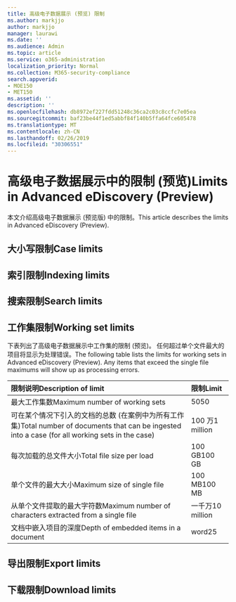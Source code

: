 ```yaml
---
title: 高级电子数据展示 (预览) 限制
ms.author: markjjo
author: markjjo
manager: laurawi
ms.date: ''
ms.audience: Admin
ms.topic: article
ms.service: o365-administration
localization_priority: Normal
ms.collection: M365-security-compliance
search.appverid:
- MOE150
- MET150
ms.assetid: ''
description: ''
ms.openlocfilehash: db8972ef227fdd51248c36ca2c03c8ccfc7e05ea
ms.sourcegitcommit: baf23be44f1ed5abbf84f140b5ffa64fce605478
ms.translationtype: MT
ms.contentlocale: zh-CN
ms.lasthandoff: 02/26/2019
ms.locfileid: "30306551"
---
```

# <a name="limits-in-advanced-ediscovery-preview"></a><span data-ttu-id="f60cd-102">高级电子数据展示中的限制 (预览)</span><span class="sxs-lookup"><span data-stu-id="f60cd-102">Limits in Advanced eDiscovery (Preview)</span></span>

<span data-ttu-id="f60cd-103">本文介绍高级电子数据展示 (预览版) 中的限制。</span><span class="sxs-lookup"><span data-stu-id="f60cd-103">This article describes the limits in Advanced eDiscovery (Preview).</span></span>

## <a name="case-limits"></a><span data-ttu-id="f60cd-104">大小写限制</span><span class="sxs-lookup"><span data-stu-id="f60cd-104">Case limits</span></span>

## <a name="indexing-limits"></a><span data-ttu-id="f60cd-105">索引限制</span><span class="sxs-lookup"><span data-stu-id="f60cd-105">Indexing limits</span></span>

## <a name="search-limits"></a><span data-ttu-id="f60cd-106">搜索限制</span><span class="sxs-lookup"><span data-stu-id="f60cd-106">Search limits</span></span>

## <a name="working-set-limits"></a><span data-ttu-id="f60cd-107">工作集限制</span><span class="sxs-lookup"><span data-stu-id="f60cd-107">Working set limits</span></span>

<span data-ttu-id="f60cd-p101">下表列出了高级电子数据展示中工作集的限制 (预览)。 任何超过单个文件最大的项目将显示为处理错误。</span><span class="sxs-lookup"><span data-stu-id="f60cd-p101">The following table lists the limits for working sets in Advanced eDiscovery (Preview).  Any items that exceed the single file maximums will show up as processing errors.</span></span>
    
  |<span data-ttu-id="f60cd-110">**限制说明**</span><span class="sxs-lookup"><span data-stu-id="f60cd-110">**Description of limit**</span></span>|<span data-ttu-id="f60cd-111">**限制**</span><span class="sxs-lookup"><span data-stu-id="f60cd-111">**Limit**</span></span>|
  |:-----|:-----|
  |<span data-ttu-id="f60cd-112">最大工作集数</span><span class="sxs-lookup"><span data-stu-id="f60cd-112">Maximum number of working sets</span></span>  <br/> |<span data-ttu-id="f60cd-113">50</span><span class="sxs-lookup"><span data-stu-id="f60cd-113">50</span></span>  <br/> |
  |<span data-ttu-id="f60cd-114">可在某个情况下引入的文档的总数 (在案例中为所有工作集)</span><span class="sxs-lookup"><span data-stu-id="f60cd-114">Total number of documents that can be ingested into a case (for all working sets in the case)</span></span>  <br/> |<span data-ttu-id="f60cd-115">100 万</span><span class="sxs-lookup"><span data-stu-id="f60cd-115">1 million</span></span>  <br/> |
  |<span data-ttu-id="f60cd-116">每次加载的总文件大小</span><span class="sxs-lookup"><span data-stu-id="f60cd-116">Total file size per load</span></span>  <br/> |<span data-ttu-id="f60cd-117">100 GB</span><span class="sxs-lookup"><span data-stu-id="f60cd-117">100 GB</span></span>  <br/> |
  |<span data-ttu-id="f60cd-118">单个文件的最大大小</span><span class="sxs-lookup"><span data-stu-id="f60cd-118">Maximum size of single file</span></span>   <br/> |<span data-ttu-id="f60cd-119">100 MB</span><span class="sxs-lookup"><span data-stu-id="f60cd-119">100 MB</span></span>  <br/> |
  |<span data-ttu-id="f60cd-120">从单个文件提取的最大字符数</span><span class="sxs-lookup"><span data-stu-id="f60cd-120">Maximum number of characters extracted from a single file</span></span>  <br/> |<span data-ttu-id="f60cd-121">一千万</span><span class="sxs-lookup"><span data-stu-id="f60cd-121">10 million</span></span>  <br/> |
  |<span data-ttu-id="f60cd-122">文档中嵌入项目的深度</span><span class="sxs-lookup"><span data-stu-id="f60cd-122">Depth of embedded items in a document</span></span>  <br/> |<span data-ttu-id="f60cd-123">word</span><span class="sxs-lookup"><span data-stu-id="f60cd-123">25</span></span>  <br/> |
  

## <a name="export-limits"></a><span data-ttu-id="f60cd-124">导出限制</span><span class="sxs-lookup"><span data-stu-id="f60cd-124">Export limits</span></span>

## <a name="download-limits"></a><span data-ttu-id="f60cd-125">下载限制</span><span class="sxs-lookup"><span data-stu-id="f60cd-125">Download limits</span></span>

